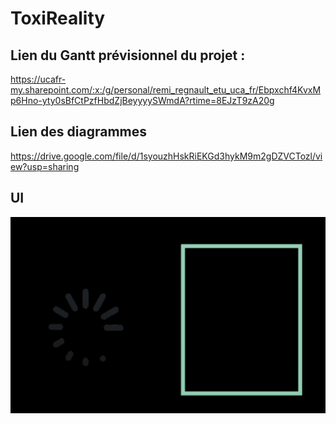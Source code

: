 # ToxiReality

## Lien du Gantt prévisionnel du projet :

https://ucafr-my.sharepoint.com/:x:/g/personal/remi_regnault_etu_uca_fr/Ebpxchf4KvxMp6Hno-yty0sBfCtPzfHbdZjBeyyyySWmdA?rtime=8EJzT9zA20g

## Lien des diagrammes
https://drive.google.com/file/d/1syouzhHskRiEKGd3hykM9m2gDZVCTozl/view?usp=sharing

## UI

![UI](./UI.png)
